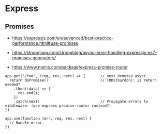 # Express

## Promises

- https://expressjs.com/en/advanced/best-practice-performance.html#use-promises
- https://strongloop.com/strongblog/async-error-handling-expressjs-es7-promises-generators/

- https://www.npmjs.com/package/express-promise-router

~~~~
app.get('/foo', (req, res, next) => {       // next denotes async.
  return doPromise()                        // TODO(burdon): Is return needed?
    .then((data) => {
      res.end();
    })
    .catch(next)                            // Propagate errors to middleware. (use express-promise-router instead?)
})

app.use(function (err, req, res, next) {
  // Handle error.
})
~~~~
